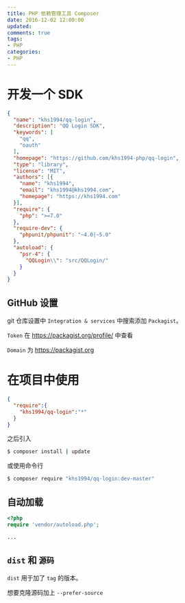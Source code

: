 ```yaml
---
title: PHP 依赖管理工具 Composer
date: 2016-12-02 12:00:00
updated:
comments: true
tags:
- PHP
categories:
- PHP
---
```


# 开发一个 SDK

```json
{
  "name": "khs1994/qq-login",
  "description": "QQ Login SDK",
  "keywords": [
    "qq",
    "oauth"
  ],
  "homepage": "https://github.com/khs1994-php/qq-login",
  "type": "library",
  "license": "MIT",
  "authors": [{
    "name": "khs1994",
    "email": "khs1994@khs1994.com",
    "homepage": "https://khs1994.com"
  }],
  "require": {
    "php": ">=7.0"
  },
  "require-dev": {
    "phpunit/phpunit": "~4.0|~5.0"
  },
  "autoload": {
    "psr-4": {
      "QQLogin\\": "src/QQLogin/"
    }
  }
}
```

## GitHub 设置

git 仓库设置中 `Integration & services` 中搜索添加 `Packagist`。

`Token` 在 https://packagist.org/profile/ 中查看

`Domain` 为 https://packagist.org

# 在项目中使用

```json
{
  "require":{
    "khs1994/qq-login":"*"
  }
}
```

之后引入

```bash
$ composer install | update
```

或使用命令行

```bash
$ composer require "khs1994/qq-login:dev-master"
```

## 自动加载

```php
<?php
require 'vendor/autoload.php';

...
```

## `dist` 和 `源码`

`dist` 用于加了 `tag` 的版本。

想要克隆源码加上 `--prefer-source`
